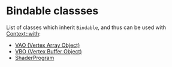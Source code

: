 # Bindable classses

List of classes which inherit ``Bindable``, and thus can be used
with [Context::with](../context/context.md):

- [VAO (Vertex Array Object)](../vertex/vao.md)
- [VBO (Vertex Buffer Object)](../vertex/vbo.md)
- [ShaderProgram](../shader/shader.md)